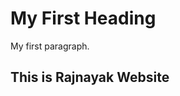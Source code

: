 <html>
<body>

<h1>My First Heading</h1>
<p>My first paragraph.</p>
  <h2> This is Rajnayak Website</h2>

</body>
</html>
